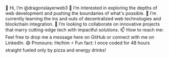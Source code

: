 👋 Hi, I’m @dragonslayerweb3
👀 I’m interested in exploring the depths of web development and pushing the boundaries of what's possible.
🌱 I’m currently learning the ins and outs of decentralized web technologies and blockchain integration.
💞️ I’m looking to collaborate on innovative projects that marry cutting-edge tech with impactful solutions.
📫 How to reach me: Feel free to drop me a message here on GitHub or connect with me on LinkedIn.
😄 Pronouns: He/him
⚡ Fun fact: I once coded for 48 hours straight fueled only by pizza and energy drinks!

<!---
dragonslayerweb3/dragonslayerweb3 is a ✨ special ✨ repository because its `README.md` (this file) appears on your GitHub profile.
You can click the Preview link to take a look at your changes.
--->
